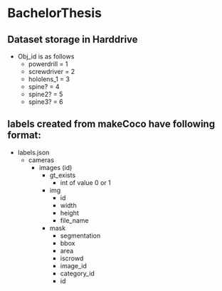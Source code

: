 # BachelorThesis

## Dataset storage in Harddrive
- Obj\_id is as follows
	- powerdrill = 1
	- screwdriver = 2
	- hololens\_1 = 3
	- spine? = 4
	- spine2? = 5
	- spine3? = 6
    
## labels created from makeCoco have following format:
- labels.json
    - cameras
        - images (id)
            - gt_exists
                - int of value 0 or 1
            - img
                - id
                - width
                - height
                - file_name
            - mask
                - segmentation
                - bbox
                - area
                - iscrowd
                - image_id
                - category_id
                - id


